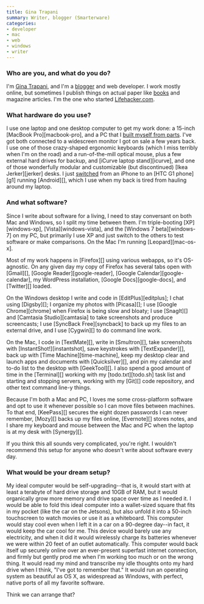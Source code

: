 ```yaml
---
title: Gina Trapani
summary: Writer, blogger (Smarterware)
categories:
- developer
- mac
- web
- windows
- writer
---
```


### Who are you, and what do you do?

I'm [Gina Trapani](http://ginatrapani.org "Gina's own site."), and I'm a [blogger](http://smarterware.org "Smart software.") and web developer. I work mostly online, but sometimes I publish things on actual paper like [books](http://lifehackerbook.com "The Lifehacker book.") and magazine articles. I'm the one who started [Lifehacker.com](http://lifehacker.com "Lifehacker.").

### What hardware do you use?

I use one laptop and one desktop computer to get my work done: a 15-inch [MacBook Pro][macbook-pro], and a PC that I [built myself from parts](http://lifehacker.com/5151369/the-first+timers-guide-to-building-a-computer-from-scratch "Lifehacker article on building a PC from scratch."). I've got both connected to a widescreen monitor I got on sale a few years back. I use one of those crazy-shaped ergonomic keyboards (which I miss terribly when I'm on the road) and a run-of-the-mill optical mouse, plus a few external hard drives for backup, and [iCurve laptop stand][icurve], and one of those wonderfully modular and customizable (but discontinued) [Ikea Jerker][jerker] desks. I just [switched](http://smarterware.org/184/why-i-switched-to-android-from-the-iphone "Why Gina switched to an Android.") from an iPhone to an [HTC G1 phone][g1] running [Android][], which I use when my back is tired from hauling around my laptop.

### And what software?

Since I write about software for a living, I need to stay conversant on both Mac and Windows, so I split my time between them. I'm triple-booting [XP][windows-xp], [Vista][windows-vista], and the [Windows 7 beta][windows-7] on my PC, but primarily I use XP and just switch to the others to test software or make comparisons. On the Mac I'm running [Leopard][mac-os-x].

Most of my work happens in [Firefox][] using various webapps, so it's OS-agnostic. On any given day my copy of Firefox has several tabs open with [Gmail][], [Google Reader][google-reader], [Google Calendar][google-calendar], my WordPress installation, [Google Docs][google-docs], and [Twitter][] loaded. 

On the Windows desktop I write and code in [EditPlus][editplus]; I chat using [Digsby][]; I organize my photos with [Picasa][]; I use [Google Chrome][chrome] when Firefox is being slow and bloaty; I use [SnagIt][] and [Camtasia Studio][camtasia] to take screenshots and produce screencasts; I use [SyncBack Free][syncback] to back up my files to an external drive, and I use [Cygwin][] to do command line work.

On the Mac, I code in [TextMate][], write in [Smultron][], take screenshots with [InstantShot!][instantshot], save keystrokes with [TextExpander][], back up with [Time Machine][time-machine], keep my desktop clear and launch apps and documents with [Quicksilver][], and pin my calendar and to-do list to the desktop with [GeekTool][]. I also spend a good amount of time in the [Terminal][] working with my [todo.txt][todo.sh] task list and starting and stopping servers, working with my [Git][] code repository, and other text command line-y things.

Because I'm both a Mac and PC, I loves me some cross-platform software and opt to use it whenever possible so I can move files between machines. To that end, [KeePass][] secures the eight dozen passwords I can never remember, [Mozy][] backs up my files online, [Evernote][] stores notes, and I share my keyboard and mouse between the Mac and PC when the laptop is at my desk with [Synergy][].

If you think this all sounds very complicated, you're right. I wouldn't recommend this setup for anyone who doesn't write about software every day.

### What would be your dream setup?

My ideal computer would be self-upgrading--that is, it would start with at least a terabyte of hard drive storage and 10GB of RAM, but it would organically grow more memory and drive space over time as I needed it. I would be able to fold this ideal computer into a wallet-sized square that fits in my pocket (like the car on the Jetsons), but also unfold it into a 50-inch touchscreen to watch movies or use it as a whiteboard. This computer would stay cool even when I left it in a car on a 90-degree day--in fact, it would keep the car cool for me. This device would barely use any electricity, and when it did it would wirelessly charge its batteries whenever we were within 20 feet of an outlet automatically. This computer would back itself up securely online over an ever-present superfast internet connection, and firmly but gently prod me when I'm working too much or on the wrong thing. It would read my mind and transcribe my idle thoughts onto my hard drive when I think, "I've got to remember that." It would run an operating system as beautiful as OS X, as widespread as Windows, with perfect, native ports of all my favorite software. 

Think we can arrange that?